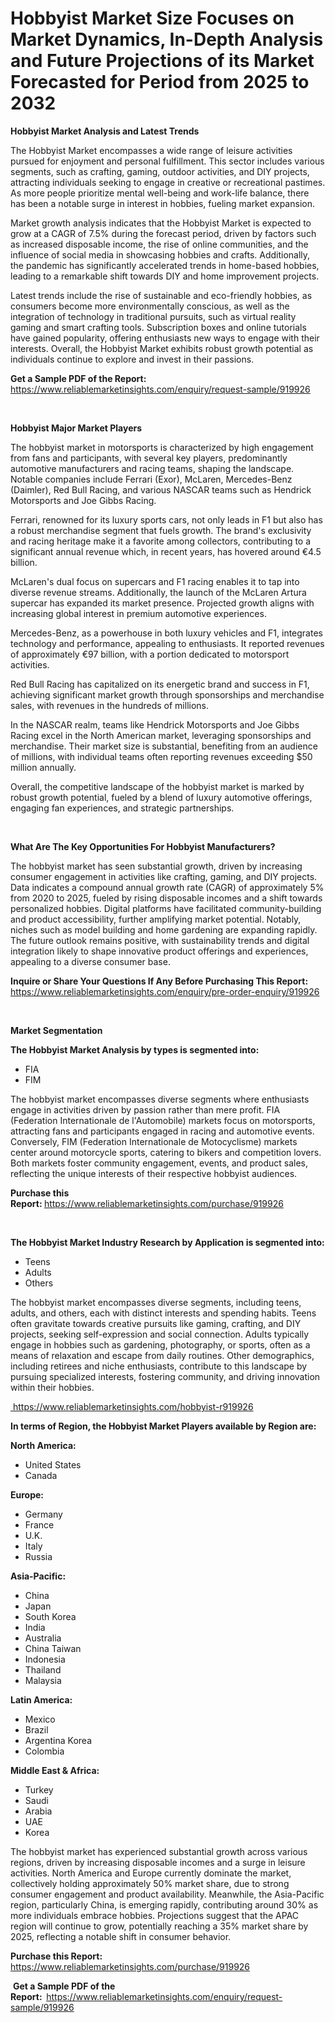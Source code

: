 <p><h1>Hobbyist Market Size Focuses on Market Dynamics, In-Depth Analysis and Future Projections of its Market Forecasted for Period from 2025 to 2032</h1></p><p><strong>Hobbyist Market Analysis and Latest Trends</strong></p>
<p><p>The Hobbyist Market encompasses a wide range of leisure activities pursued for enjoyment and personal fulfillment. This sector includes various segments, such as crafting, gaming, outdoor activities, and DIY projects, attracting individuals seeking to engage in creative or recreational pastimes. As more people prioritize mental well-being and work-life balance, there has been a notable surge in interest in hobbies, fueling market expansion.</p><p>Market growth analysis indicates that the Hobbyist Market is expected to grow at a CAGR of 7.5% during the forecast period, driven by factors such as increased disposable income, the rise of online communities, and the influence of social media in showcasing hobbies and crafts. Additionally, the pandemic has significantly accelerated trends in home-based hobbies, leading to a remarkable shift towards DIY and home improvement projects.</p><p>Latest trends include the rise of sustainable and eco-friendly hobbies, as consumers become more environmentally conscious, as well as the integration of technology in traditional pursuits, such as virtual reality gaming and smart crafting tools. Subscription boxes and online tutorials have gained popularity, offering enthusiasts new ways to engage with their interests. Overall, the Hobbyist Market exhibits robust growth potential as individuals continue to explore and invest in their passions.</p></p>
<p><strong>Get a Sample PDF of the Report:&nbsp;</strong> <a href="https://www.reliablemarketinsights.com/enquiry/request-sample/919926?utm_campaign=3004&utm_medium=2&utm_source=Github&utm_content=ia&utm_term=17042025&utm_id=hobbyist">https://www.reliablemarketinsights.com/enquiry/request-sample/919926</a></p>
<p>&nbsp;</p>
<p><strong>Hobbyist Major Market Players</strong></p>
<p><p>The hobbyist market in motorsports is characterized by high engagement from fans and participants, with several key players, predominantly automotive manufacturers and racing teams, shaping the landscape. Notable companies include Ferrari (Exor), McLaren, Mercedes-Benz (Daimler), Red Bull Racing, and various NASCAR teams such as Hendrick Motorsports and Joe Gibbs Racing.</p><p>Ferrari, renowned for its luxury sports cars, not only leads in F1 but also has a robust merchandise segment that fuels growth. The brand's exclusivity and racing heritage make it a favorite among collectors, contributing to a significant annual revenue which, in recent years, has hovered around €4.5 billion.</p><p>McLaren's dual focus on supercars and F1 racing enables it to tap into diverse revenue streams. Additionally, the launch of the McLaren Artura supercar has expanded its market presence. Projected growth aligns with increasing global interest in premium automotive experiences.</p><p>Mercedes-Benz, as a powerhouse in both luxury vehicles and F1, integrates technology and performance, appealing to enthusiasts. It reported revenues of approximately €97 billion, with a portion dedicated to motorsport activities. </p><p>Red Bull Racing has capitalized on its energetic brand and success in F1, achieving significant market growth through sponsorships and merchandise sales, with revenues in the hundreds of millions.</p><p>In the NASCAR realm, teams like Hendrick Motorsports and Joe Gibbs Racing excel in the North American market, leveraging sponsorships and merchandise. Their market size is substantial, benefiting from an audience of millions, with individual teams often reporting revenues exceeding $50 million annually.</p><p>Overall, the competitive landscape of the hobbyist market is marked by robust growth potential, fueled by a blend of luxury automotive offerings, engaging fan experiences, and strategic partnerships.</p></p>
<p>&nbsp;</p>
<p><strong>What Are The Key Opportunities For Hobbyist Manufacturers?</strong></p>
<p><p>The hobbyist market has seen substantial growth, driven by increasing consumer engagement in activities like crafting, gaming, and DIY projects. Data indicates a compound annual growth rate (CAGR) of approximately 5% from 2020 to 2025, fueled by rising disposable incomes and a shift towards personalized hobbies. Digital platforms have facilitated community-building and product accessibility, further amplifying market potential. Notably, niches such as model building and home gardening are expanding rapidly. The future outlook remains positive, with sustainability trends and digital integration likely to shape innovative product offerings and experiences, appealing to a diverse consumer base.</p></p>
<p><strong>Inquire or Share Your Questions If Any Before Purchasing This Report:</strong> <a href="https://www.reliablemarketinsights.com/enquiry/pre-order-enquiry/919926?utm_campaign=3004&utm_medium=2&utm_source=Github&utm_content=ia&utm_term=17042025&utm_id=hobbyist">https://www.reliablemarketinsights.com/enquiry/pre-order-enquiry/919926</a></p>
<p>&nbsp;</p>
<p><strong>Market Segmentation</strong></p>
<p><strong>The Hobbyist Market Analysis by types is segmented into:</strong></p>
<p><ul><li>FIA</li><li>FIM</li></ul></p>
<p><p>The hobbyist market encompasses diverse segments where enthusiasts engage in activities driven by passion rather than mere profit. FIA (Federation Internationale de l'Automobile) markets focus on motorsports, attracting fans and participants engaged in racing and automotive events. Conversely, FIM (Federation Internationale de Motocyclisme) markets center around motorcycle sports, catering to bikers and competition lovers. Both markets foster community engagement, events, and product sales, reflecting the unique interests of their respective hobbyist audiences.</p></p>
<p><strong>Purchase this Report:&nbsp;</strong><a href="https://www.reliablemarketinsights.com/purchase/919926?utm_campaign=3004&utm_medium=2&utm_source=Github&utm_content=ia&utm_term=17042025&utm_id=hobbyist">https://www.reliablemarketinsights.com/purchase/919926</a></p>
<p>&nbsp;</p>
<p><strong>The Hobbyist Market Industry Research by Application is segmented into:</strong></p>
<p><ul><li>Teens</li><li>Adults</li><li>Others</li></ul></p>
<p><p>The hobbyist market encompasses diverse segments, including teens, adults, and others, each with distinct interests and spending habits. Teens often gravitate towards creative pursuits like gaming, crafting, and DIY projects, seeking self-expression and social connection. Adults typically engage in hobbies such as gardening, photography, or sports, often as a means of relaxation and escape from daily routines. Other demographics, including retirees and niche enthusiasts, contribute to this landscape by pursuing specialized interests, fostering community, and driving innovation within their hobbies.</p></p>
<p><a href="https://www.reliablemarketinsights.com/hobbyist-r919926?utm_campaign=3004&utm_medium=2&utm_source=Github&utm_content=ia&utm_term=17042025&utm_id=hobbyist">&nbsp;https://www.reliablemarketinsights.com/hobbyist-r919926</a></p>
<p><strong>In terms of Region, the Hobbyist Market Players available by Region are:</strong></p>
<p>
    <p> <strong> North America: </strong>
        <ul>
            <li>United States</li>
            <li>Canada</li>
        </ul>
        </p> 
    <p> <strong> Europe: </strong>
        <ul>
            <li>Germany</li>
            <li>France</li>
            <li>U.K.</li>
            <li>Italy</li>
            <li>Russia</li>
        </ul>
        </p> 
    <p> <strong> Asia-Pacific: </strong>
        <ul>
            <li>China</li>
            <li>Japan</li>
            <li>South Korea</li>
            <li>India</li>
            <li>Australia</li>
            <li>China Taiwan</li>
            <li>Indonesia</li>
            <li>Thailand</li>
            <li>Malaysia</li>
        </ul>
        </p> 
    <p> <strong> Latin America: </strong>
        <ul>
            <li>Mexico</li>
            <li>Brazil</li>
            <li>Argentina Korea</li>
            <li>Colombia</li>
        </ul>
        </p> 
    <p> <strong> Middle East & Africa: </strong>
        <ul>
            <li>Turkey</li>
            <li>Saudi</li>
            <li>Arabia</li>
            <li>UAE</li>
            <li>Korea</li>
        </ul>
    </p>
    </p>
<p><p>The hobbyist market has experienced substantial growth across various regions, driven by increasing disposable incomes and a surge in leisure activities. North America and Europe currently dominate the market, collectively holding approximately 50% market share, due to strong consumer engagement and product availability. Meanwhile, the Asia-Pacific region, particularly China, is emerging rapidly, contributing around 30% as more individuals embrace hobbies. Projections suggest that the APAC region will continue to grow, potentially reaching a 35% market share by 2025, reflecting a notable shift in consumer behavior.</p></p>
<p><strong>Purchase this Report: </strong><a href="https://www.reliablemarketinsights.com/purchase/919926?utm_campaign=3004&utm_medium=2&utm_source=Github&utm_content=ia&utm_term=17042025&utm_id=hobbyist">https://www.reliablemarketinsights.com/purchase/919926</a></p>
<p>&nbsp;<strong>Get a Sample PDF of the Report:&nbsp;&nbsp;</strong><a href="https://www.reliablemarketinsights.com/enquiry/request-sample/919926?utm_campaign=3004&utm_medium=2&utm_source=Github&utm_content=ia&utm_term=17042025&utm_id=hobbyist">https://www.reliablemarketinsights.com/enquiry/request-sample/919926</a></p>
<p><strong></strong></p>
<p><p></p><p></p><p></p></p>